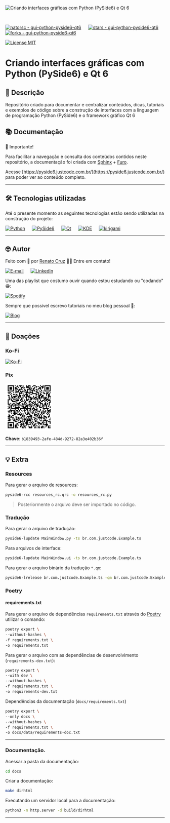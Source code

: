![Criando interfaces gráficas com Python (PySide6) e Qt 6](./docs/images/readme/pyside6-cover-1600x840.webp "Criando interfaces gráficas com Python (PySide6) e Qt 6")

<br>

[![natorsc - gui-python-pyside6-qt6](https://img.shields.io/static/v1?label=natorsc&message=gui-python-pyside6-qt6&color=blue&logo=github)](https://github.com/natorsc/gui-python-pyside6-qt6 "Ir para o repositório.")
&emsp;
[![stars - gui-python-pyside6-qt6](https://img.shields.io/github/stars/natorsc/gui-python-pyside6-qt6?style=social)](https://github.com/natorsc/gui-python-pyside6-qt6)
&emsp;
[![forks - gui-python-pyside6-qt6](https://img.shields.io/github/forks/natorsc/gui-python-pyside6-qt6?style=social)](https://github.com/natorsc/gui-python-pyside6-qt6)

[![License MIT](https://img.shields.io/static/v1?label=License&message=MIT&color=blue)](https://github.com/natorsc/gui-python-pyside6-qt6)

# Criando interfaces gráficas com Python (PySide6) e Qt 6

## 📝 Descrição

Repositório criado para documentar e centralizar conteúdos, dicas, tutoriais e exemplos de código sobre a construção de interfaces com a linguagem de programação Python (PySide6) e o framework gráfico Qt 6

## 📚 Documentação

🚨 Importante!

Para facilitar a navegação e consulta dos conteúdos contidos neste repositório, a documentação foi criada com [Sphinx](https://www.sphinx-doc.org/en/master/) + [Furo](https://github.com/pradyunsg/furo).

Acesse [https://pyside6.justcode.com.br/](https://pyside6.justcode.com.br/) para poder ver ao conteúdo completo.

---

## 🛠 Tecnologias utilizadas

Até o presente momento as seguintes tecnologias estão sendo utilizadas na construção do projeto:

[![Python](https://img.shields.io/static/v1?label=&message=Python&color=blue&logoColor=white&logo=python)](https://www.python.org/ "Ir para o site.")
&emsp;
[![PySide6](https://img.shields.io/static/v1?label=&message=PySide6&color=blue&logoColor=white&logo=pypi)](https://pypi.org/project/PySide6/ "Ir para o PyPi.")
&emsp;
[![Qt](https://img.shields.io/static/v1?label=&message=Qt&nbsp;6&color=blue&logoColor=white&logo=qt)](https://www.qt.io/ "Ir para o site.")
&emsp;
[![KDE](https://img.shields.io/static/v1?label=&message=KDE&color=blue&logoColor=white&logo=kde)](https://kde.org/pt-br/ "Ir para o site.")
&emsp;
[![kirigami](https://img.shields.io/static/v1?label=&message=Kirigami&color=blue&logoColor=white&logo=kirigami)](https://develop.kde.org/frameworks/kirigami/ "Ir para o site.")

---

## 🤓 Autor

Feito com 💙 por [Renato Cruz](https://github.com/natorsc) 🤜🤛 Entre em contato!

[![E-mail](https://img.shields.io/static/v1?label=&message=E-mail&color=blueviolet&logoColor=white&logo=gmail)](mailto:zkpcvm6dz@mozmail.com "Enviar e-mail.")
&emsp;
[![LinkedIn](https://img.shields.io/static/v1?label=&message=LinkedIn&color=blue&logoColor=white&logo=LinkedIn)](https://www.linkedin.com/in/natorsc "Entre em contato.")

Uma das playlist que costumo ouvir quando estou estudando ou "codando" 😁:

[![Spotify](https://img.shields.io/static/v1?label=&message=Spotify&color=darkgreen&logoColor=white&logo=spotify)](https://open.spotify.com/playlist/1xf3u29puXlnrWO7MsaHL5?si=A-LgwRJXSvOno_e6trpi5w&utm_source=copy-link "Acessar playlist.")

Sempre que possível escrevo tutoriais no meu blog pessoal 🚀:

[![Blog](https://img.shields.io/static/v1?label=&message=Blog&color=gray&logoColor=blue&logo=hashnode)](https://blog.codigoninja.dev/ "Ir para o blog.")

---

## 💝 Doações

### Ko-Fi

[![Ko-Fi](https://img.shields.io/static/v1?label=&message=Ko-Fi&color=orange&logoColor=white&logo=ko-fi)](https://ko-fi.com/natorsc "Ajude com uma doação.")

### Pix

<img src="./docs/images/donation/pix-qr-code.jpg" alt="drawing" width="150"/>

**Chave**: `b1839493-2afe-484d-9272-82a3e402b36f`

---

## 💡 Extra

### Resources

Para gerar o arquivo de resources:

```bash
pyside6-rcc resources_rc.qrc -o resources_rc.py
```

> Posteriormente o arquivo deve ser importado no código.

### Tradução

Para gerar o arquivo de tradução:

```bash
pyside6-lupdate MainWindow.py -ts br.com.justcode.Example.ts
```

Para arquivos de interface:

```bash
pyside6-lupdate MainWindow.ui -ts br.com.justcode.Example.ts
```

Para gerar o arquivo binário da tradução `*.qm`:

```bash
pyside6-lrelease br.com.justcode.Example.ts -qm br.com.justcode.Example.qm
```

### Poetry

#### requirements.txt

Para gerar o arquivo de dependências `requirements.txt` através do [Poetry](https://python-poetry.org/) utilizar o comando:

```bash
poetry export \
--without-hashes \
-f requirements.txt \
-o requirements.txt
```

Para gerar o arquivo com as dependências de desenvolvimento (`requirements-dev.txt`):

```bash
poetry export \
--with dev \
--without-hashes \
-f requirements.txt \
-o requirements-dev.txt
```

Dependências da documentação (`docs/requirements.txt`)

```bash
poetry export \
--only docs \
--without-hashes \
-f requirements.txt \
-o docs/data/requirements-doc.txt
```

---

### Documentação.

Acessar a pasta da documentação:

```bash
cd docs
```

Criar a documentação:

```bash
make dirhtml
```

Executando um servidor local para a documentação:

```bash
python3 -m http.server -d build/dirhtml
```

---
